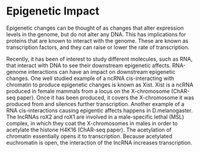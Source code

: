 # Epigenetic Impact
Epigenetic changes can be thought of as changes that alter expression levels in the genome, but do not alter any DNA. This has implications for proteins that are known to interact with the genome. These are known as transcription factors, and they can raise or lower the rate of transcription. 

Recently, it has been of interest to study different molecules, such as RNA, that interact with DNA to see their downstream epigenetic affects. RNA-genome interactions can have an impact on downstream epigenetic changes. One well studied example of a ncRNA cis-interacting with chromatin to produce epigenetic changes is known as Xist. Xist is a ncRNA produced in female mammals from a locus on the X-chromosome (ChAR-seq paper). Once it has been produced, it covers the X-chromosome it was produced from and silences further transcription. Another example of a RNA cis-interactions causing epigentic affects happens in D.melanogaster. The lncRNAs roX2 and roX1 are involved in a male-specific lethal (MSL) complex, in which they coat the X-chromosomes in males in order to acetylate the histone H4K16 (ChAR-seq paper). The acetylation of chromatin essentially opens it to transcription. Because acetylated euchromatin is open, the interaction of the lncRNA increases transcription.
